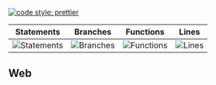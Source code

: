 [![code style: prettier](https://img.shields.io/badge/code_style-prettier-ff69b4.svg?style=flat-square)](https://github.com/prettier/prettier)

| Statements                                    | Branches                                  | Functions                                   | Lines                               |
| --------------------------------------------- | ----------------------------------------- | ------------------------------------------- | ----------------------------------- |
| ![Statements](https://img.shields.io/badge/Coverage-67.22%25-red.svg 'Make me better!') | ![Branches](https://img.shields.io/badge/Coverage-55.06%25-red.svg 'Make me better!') | ![Functions](https://img.shields.io/badge/Coverage-50.63%25-red.svg 'Make me better!') | ![Lines](https://img.shields.io/badge/Coverage-68.09%25-red.svg 'Make me better!') |

## Web
